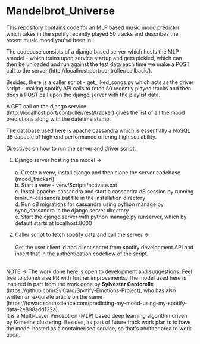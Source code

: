 # Mandelbrot_Universe

This repository contains code for an MLP based music mood predictor which takes in the 
spotify recently played 50 tracks and describes the recent music mood you've been in !

The codebase consists of a django based server which hosts the MLP amodel - which trains upon service startup and
gets pickled, which can then be unloaded and run against the test data each time we make a POST call to the server
(http://localhost:port/controller/callback/).

Besides, there is a caller script - get_liked_songs.py which acts as the driver script - making spotify API calls to
fetch 50 recently played tracks and then does a POST call upon the django server with the playlist data.

A GET call on the django service (http://localhost:port/controller/rest/tracker) gives the list of all the 
mood predictions along with the datetime stamp.

The database used here is apache cassandra which is essentially a NoSQL dB capable of high end performance offering high scalability.

Directives on how to run the server and driver script:

1. Django server hosting the model -> <br/><br/> a. Create a venv, install django and then clone the server codebase (mood_tracker/) <br/>
                                      b. Start a venv - venv/Scripts/activate.bat <br/>
                                      c. Install apache-cassandra and start a cassandra dB session by running bin/run-cassandra.bat 
                                         file in the installation directory <br/>
                                      d. Run dB migrations for cassandra using python manage.py sync_cassandra in the django server directory <br/>
                                      e. Start the django server with python manage.py runserver, which by default starts at localhost:8000 <br/>

2. Caller script to fetch spotify data and call the server -> <br/><br/> Get the user client id and client secret from spotify development API and insert that
in the authentication codeflow of the script.
<br/>
NOTE -> The work done here is open to development and suggestions. Feel free to clone/raise PR with further improvements. 
The model used here is inspired in part from the work done by <strong>Sylvester Cardorelle</strong> (https://github.com/SylCard/Spotify-Emotions-Project), who
has also written an exquisite article on the same (https://towardsdatascience.com/predicting-my-mood-using-my-spotify-data-2e898add122a). <br/>
It is a Multi-Layer Perceptron (MLP) based deep learning algorithm driven by K-means clustering.
Besides, as part of future track work plan is to have the model hosted as a containerised service, so that's another area to work upon.
